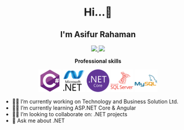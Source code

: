 <h1 align="center">Hi...👋</h1>
<h2 align="center">I'm Asifur Rahaman </h2>

<p align="center">
 <a href="https://linkedin.com/in/asiiifur/" target="_blank">
  <img src="https://img.icons8.com/fluent/60/000000/linkedin.png" />
 </a>
  <a href="https://www.facebook.com/asiiifur/" target="_blank">
  <img src="https://img.icons8.com/fluent/60/00000/facebook.png" />
 </a>
</p>


<p align="center"> 
 <strong>
  Professional skills
  </strong>
</p>

<p align="center"> 
  <img src="https://raw.githubusercontent.com/devicons/devicon/master/icons/csharp/csharp-original.svg" alt="csharp" width="60" height="60" />
  <img src="https://github.com/devicons/devicon/blob/master/icons/dot-net/dot-net-original-wordmark.svg" alt="dotnet" width="60" height="60" />
  <img src="https://raw.githubusercontent.com/devicons/devicon/master/icons/dotnetcore/dotnetcore-original.svg" alt="dotnetCore" width="60" height="60" />
  <img src="https://github.com/devicons/devicon/blob/master/icons/microsoftsqlserver/microsoftsqlserver-plain-wordmark.svg" alt="MSSQL" width="60" height="60" />
    <img src="https://github.com/devicons/devicon/blob/master/icons/mysql/mysql-original-wordmark.svg" alt="MySQL" width="60" height="60" />

</p>

- 🦸🏻 I’m currently working on Technology and Business Solution Ltd.                                                          
- 🦸🏻 I’m currently learning ASP.NET Core & Angular
- 🦸🏻 I’m looking to collaborate on: .NET projects
- 💬 Ask me about .NET

</br>








